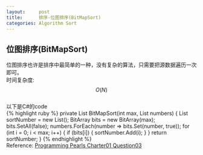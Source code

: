 ```yaml
---
layout:     post
title:      排序-位图排序(BitMapSort)
categories: Algorithm Sort
---
```



## 位图排序(BitMapSort)

位图排序也许是排序中最简单的一种，没有复杂的算法，只需要把源数据遍历一次即可。  
时间复杂度: $$ O(N) $$  
以下是C#的code  
{% highlight ruby %}
private List<int> BitMapSort(int max, List<int> numbers)
{
    List<int> sortNumber = new List<int>();
    BitArray bits = new BitArray(max);
    bits.SetAll(false);
    numbers.ForEach(number => bits.Set(number, true));
    for (int i = 0; i < max; i++)
    {
        if (bits[i])
        {
            sortNumber.Add(i);
        }
    }
    return sortNumber;
}
{% endhighlight %}  
Reference: [Programming Pearls Charter01 Question03][1]

[1]: https://github.com/SilverW0o0W/Blog-Code/blob/b069cd6e2c840b6723bacbd246fd3e17305096ae/Programming%20Pearls/Charter01/Charter01/Question_03.cs